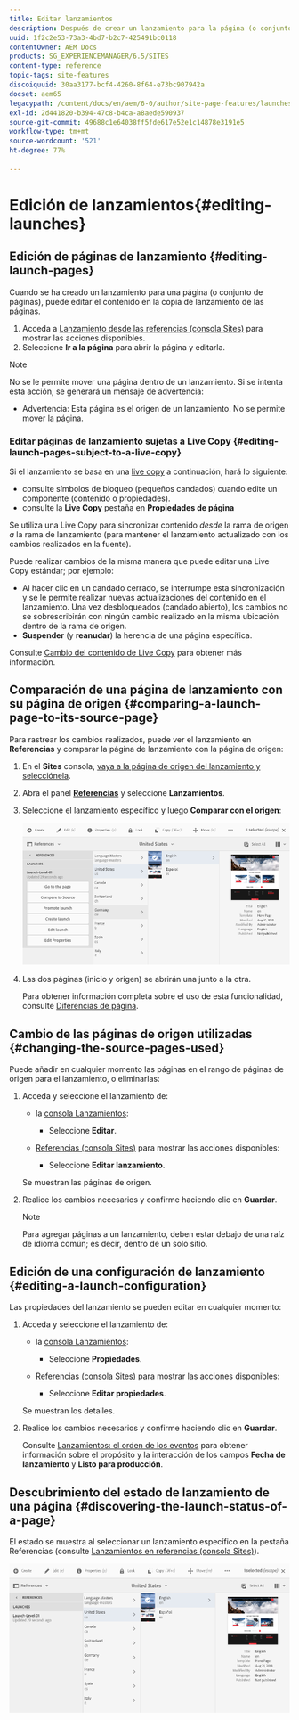 ```yaml
---
title: Editar lanzamientos
description: Después de crear un lanzamiento para la página (o conjunto de páginas), puede editar el contenido en la copia de lanzamiento de las páginas.
uuid: 1f2c2e53-73a3-4bd7-b2c7-425491bc0118
contentOwner: AEM Docs
products: SG_EXPERIENCEMANAGER/6.5/SITES
content-type: reference
topic-tags: site-features
discoiquuid: 30aa3177-bcf4-4260-8f64-e73bc907942a
docset: aem65
legacypath: /content/docs/en/aem/6-0/author/site-page-features/launches
exl-id: 2d441820-b394-47c8-b4ca-a8aede590937
source-git-commit: 49688c1e64038ff5fde617e52e1c14878e3191e5
workflow-type: tm+mt
source-wordcount: '521'
ht-degree: 77%

---
```


# Edición de lanzamientos{#editing-launches}

## Edición de páginas de lanzamiento {#editing-launch-pages}

Cuando se ha creado un lanzamiento para una página (o conjunto de páginas), puede editar el contenido en la copia de lanzamiento de las páginas.

1. Acceda a [Lanzamiento desde las referencias (consola Sites)](/help/sites-authoring/launches.md#launches-in-references-sites-console) para mostrar las acciones disponibles.
1. Seleccione **Ir a la página** para abrir la página y editarla.

>[!NOTE]
>
>No se le permite mover una página dentro de un lanzamiento. Si se intenta esta acción, se generará un mensaje de advertencia:
>
>* Advertencia: Esta página es el origen de un lanzamiento. No se permite mover la página.

### Editar páginas de lanzamiento sujetas a Live Copy {#editing-launch-pages-subject-to-a-live-copy}

Si el lanzamiento se basa en una [live copy](/help/sites-administering/msm.md) a continuación, hará lo siguiente:

* consulte símbolos de bloqueo (pequeños candados) cuando edite un componente (contenido o propiedades).
* consulte la **Live Copy** pestaña en **Propiedades de página**

Se utiliza una Live Copy para sincronizar contenido *desde* la rama de origen *a* la rama de lanzamiento (para mantener el lanzamiento actualizado con los cambios realizados en la fuente).

Puede realizar cambios de la misma manera que puede editar una Live Copy estándar; por ejemplo:

* Al hacer clic en un candado cerrado, se interrumpe esta sincronización y se le permite realizar nuevas actualizaciones del contenido en el lanzamiento. Una vez desbloqueados (candado abierto), los cambios no se sobrescribirán con ningún cambio realizado en la misma ubicación dentro de la rama de origen.
* **Suspender** (y **reanudar**) la herencia de una página específica.

Consulte [Cambio del contenido de Live Copy](/help/sites-administering/msm-livecopy.md#changing-live-copy-content) para obtener más información.

## Comparación de una página de lanzamiento con su página de origen {#comparing-a-launch-page-to-its-source-page}

Para rastrear los cambios realizados, puede ver el lanzamiento en **Referencias** y comparar la página de lanzamiento con la página de origen:

1. En el **Sites** consola, [vaya a la página de origen del lanzamiento y selecciónela](/help/sites-authoring/basic-handling.md#viewingandselectingyourresources).
1. Abra el panel **[Referencias](/help/sites-authoring/basic-handling.md#references)** y seleccione **Lanzamientos**.
1. Seleccione el lanzamiento específico y luego **Comparar con el origen**:

   ![screen-shot_2019-03-05at121952](assets/screen-shot_2019-03-05at121952.png)

1. Las dos páginas (inicio y origen) se abrirán una junto a la otra.

   Para obtener información completa sobre el uso de esta funcionalidad, consulte [Diferencias de página](/help/sites-authoring/page-diff.md).

## Cambio de las páginas de origen utilizadas {#changing-the-source-pages-used}

Puede añadir en cualquier momento las páginas en el rango de páginas de origen para el lanzamiento, o eliminarlas: 

1. Acceda y seleccione el lanzamiento de:

   * la [consola Lanzamientos](/help/sites-authoring/launches.md#the-launches-console):

      * Seleccione **Editar**.

   * [Referencias (consola Sites)](/help/sites-authoring/launches.md#launches-in-references-sites-console) para mostrar las acciones disponibles:

      * Seleccione **Editar lanzamiento**. 

   Se muestran las páginas de origen.

1. Realice los cambios necesarios y confirme haciendo clic en **Guardar**.

   >[!NOTE]
   >
   >Para agregar páginas a un lanzamiento, deben estar debajo de una raíz de idioma común; es decir, dentro de un solo sitio.

## Edición de una configuración de lanzamiento {#editing-a-launch-configuration}

Las propiedades del lanzamiento se pueden editar en cualquier momento:

1. Acceda y seleccione el lanzamiento de:

   * la [consola Lanzamientos](/help/sites-authoring/launches.md#the-launches-console):

      * Seleccione **Propiedades**.

   * [Referencias (consola Sites)](/help/sites-authoring/launches.md#launches-in-references-sites-console) para mostrar las acciones disponibles:

      * Seleccione **Editar propiedades**. 

   Se muestran los detalles.

1. Realice los cambios necesarios y confirme haciendo clic en **Guardar**.

   Consulte [Lanzamientos: el orden de los eventos](/help/sites-authoring/launches.md#launches-the-order-of-events) para obtener información sobre el propósito y la interacción de los campos **Fecha de lanzamiento** y **Listo para producción**.

## Descubrimiento del estado de lanzamiento de una página {#discovering-the-launch-status-of-a-page}

El estado se muestra al seleccionar un lanzamiento específico en la pestaña Referencias (consulte [Lanzamientos en referencias (consola Sites)](/help/sites-authoring/launches.md#launches-in-references-sites-console)).

![screen-shot_2019-03-05at121901](assets/screen-shot_2019-03-05at121901.png)
